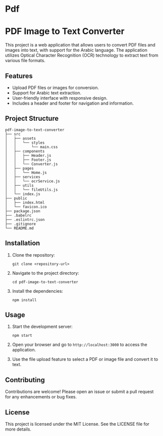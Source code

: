 # Pdf
# PDF Image to Text Converter

This project is a web application that allows users to convert PDF files and images into text, with support for the Arabic language. The application utilizes Optical Character Recognition (OCR) technology to extract text from various file formats.

## Features

- Upload PDF files or images for conversion.
- Support for Arabic text extraction.
- User-friendly interface with responsive design.
- Includes a header and footer for navigation and information.

## Project Structure

```
pdf-image-to-text-converter
├── src
│   ├── assets
│   │   └── styles
│   │       └── main.css
│   ├── components
│   │   ├── Header.js
│   │   ├── Footer.js
│   │   └── Converter.js
│   ├── pages
│   │   └── Home.js
│   ├── services
│   │   └── ocrService.js
│   ├── utils
│   │   └── fileUtils.js
│   └── index.js
├── public
│   ├── index.html
│   └── favicon.ico
├── package.json
├── .babelrc
├── .eslintrc.json
├── .gitignore
└── README.md
```

## Installation

1. Clone the repository:
   ```
   git clone <repository-url>
   ```

2. Navigate to the project directory:
   ```
   cd pdf-image-to-text-converter
   ```

3. Install the dependencies:
   ```
   npm install
   ```

## Usage

1. Start the development server:
   ```
   npm start
   ```

2. Open your browser and go to `http://localhost:3000` to access the application.

3. Use the file upload feature to select a PDF or image file and convert it to text.

## Contributing

Contributions are welcome! Please open an issue or submit a pull request for any enhancements or bug fixes.

## License

This project is licensed under the MIT License. See the LICENSE file for more details.
